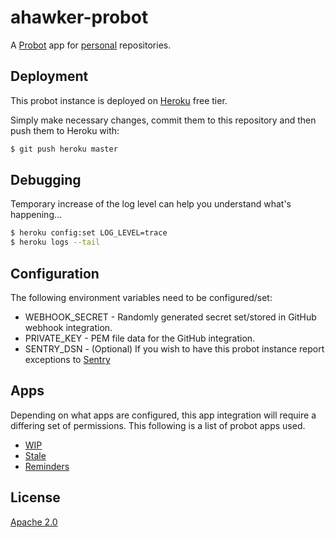 # ahawker-probot

A [Probot](https://github.com/probot/probot) app for [personal](https://github.com/ahawker) repositories.

## Deployment

This probot instance is deployed on [Heroku](https://heroku.com/) free tier.

Simply make necessary changes, commit them to this repository and then push them to Heroku with:

```bash
$ git push heroku master
```

## Debugging

Temporary increase of the log level can help you understand what's happening...

```bash
$ heroku config:set LOG_LEVEL=trace
$ heroku logs --tail
```

## Configuration

The following environment variables need to be configured/set:

* WEBHOOK_SECRET - Randomly generated secret set/stored in GitHub webhook integration.
* PRIVATE_KEY - PEM file data for the GitHub integration.
* SENTRY_DSN - (Optional) If you wish to have this probot instance report exceptions to [Sentry](https://sentry.io)

## Apps

Depending on what apps are configured, this app integration will require a differing set of permissions. This following is a list
of probot apps used.

* [WIP](https://github.com/wip/app)
* [Stale](https://github.com/probot/stale)
* [Reminders](https://github.com/probot/reminders)

## License

[Apache 2.0](LICENSE)

